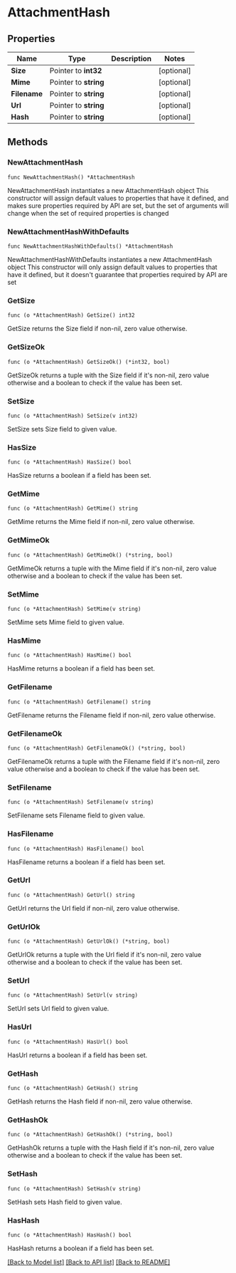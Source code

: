 # AttachmentHash

## Properties

Name | Type | Description | Notes
------------ | ------------- | ------------- | -------------
**Size** | Pointer to **int32** |  | [optional] 
**Mime** | Pointer to **string** |  | [optional] 
**Filename** | Pointer to **string** |  | [optional] 
**Url** | Pointer to **string** |  | [optional] 
**Hash** | Pointer to **string** |  | [optional] 

## Methods

### NewAttachmentHash

`func NewAttachmentHash() *AttachmentHash`

NewAttachmentHash instantiates a new AttachmentHash object
This constructor will assign default values to properties that have it defined,
and makes sure properties required by API are set, but the set of arguments
will change when the set of required properties is changed

### NewAttachmentHashWithDefaults

`func NewAttachmentHashWithDefaults() *AttachmentHash`

NewAttachmentHashWithDefaults instantiates a new AttachmentHash object
This constructor will only assign default values to properties that have it defined,
but it doesn't guarantee that properties required by API are set

### GetSize

`func (o *AttachmentHash) GetSize() int32`

GetSize returns the Size field if non-nil, zero value otherwise.

### GetSizeOk

`func (o *AttachmentHash) GetSizeOk() (*int32, bool)`

GetSizeOk returns a tuple with the Size field if it's non-nil, zero value otherwise
and a boolean to check if the value has been set.

### SetSize

`func (o *AttachmentHash) SetSize(v int32)`

SetSize sets Size field to given value.

### HasSize

`func (o *AttachmentHash) HasSize() bool`

HasSize returns a boolean if a field has been set.

### GetMime

`func (o *AttachmentHash) GetMime() string`

GetMime returns the Mime field if non-nil, zero value otherwise.

### GetMimeOk

`func (o *AttachmentHash) GetMimeOk() (*string, bool)`

GetMimeOk returns a tuple with the Mime field if it's non-nil, zero value otherwise
and a boolean to check if the value has been set.

### SetMime

`func (o *AttachmentHash) SetMime(v string)`

SetMime sets Mime field to given value.

### HasMime

`func (o *AttachmentHash) HasMime() bool`

HasMime returns a boolean if a field has been set.

### GetFilename

`func (o *AttachmentHash) GetFilename() string`

GetFilename returns the Filename field if non-nil, zero value otherwise.

### GetFilenameOk

`func (o *AttachmentHash) GetFilenameOk() (*string, bool)`

GetFilenameOk returns a tuple with the Filename field if it's non-nil, zero value otherwise
and a boolean to check if the value has been set.

### SetFilename

`func (o *AttachmentHash) SetFilename(v string)`

SetFilename sets Filename field to given value.

### HasFilename

`func (o *AttachmentHash) HasFilename() bool`

HasFilename returns a boolean if a field has been set.

### GetUrl

`func (o *AttachmentHash) GetUrl() string`

GetUrl returns the Url field if non-nil, zero value otherwise.

### GetUrlOk

`func (o *AttachmentHash) GetUrlOk() (*string, bool)`

GetUrlOk returns a tuple with the Url field if it's non-nil, zero value otherwise
and a boolean to check if the value has been set.

### SetUrl

`func (o *AttachmentHash) SetUrl(v string)`

SetUrl sets Url field to given value.

### HasUrl

`func (o *AttachmentHash) HasUrl() bool`

HasUrl returns a boolean if a field has been set.

### GetHash

`func (o *AttachmentHash) GetHash() string`

GetHash returns the Hash field if non-nil, zero value otherwise.

### GetHashOk

`func (o *AttachmentHash) GetHashOk() (*string, bool)`

GetHashOk returns a tuple with the Hash field if it's non-nil, zero value otherwise
and a boolean to check if the value has been set.

### SetHash

`func (o *AttachmentHash) SetHash(v string)`

SetHash sets Hash field to given value.

### HasHash

`func (o *AttachmentHash) HasHash() bool`

HasHash returns a boolean if a field has been set.


[[Back to Model list]](../README.md#documentation-for-models) [[Back to API list]](../README.md#documentation-for-api-endpoints) [[Back to README]](../README.md)



